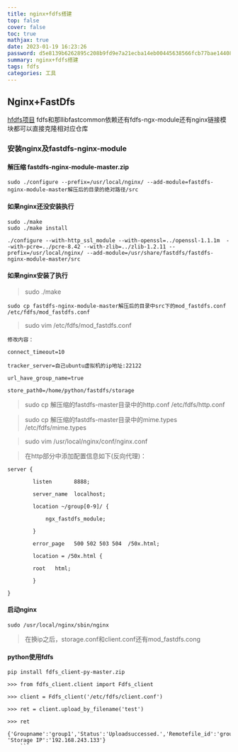 ```yaml
---
title: nginx+fdfs搭建
top: false
cover: false
toc: true
mathjax: true
date: 2023-01-19 16:23:26
password: d5e8139b6262895c208b9fd9e7a21ecba14eb00445638566fcb77bae14408691
summary: nginx+fdfs搭建
tags: fdfs
categories: 工具
---
```

## Nginx+FastDfs
[hfdfs项目](https://github.com/happyfish100)     fdfs和那llibfastcommon依赖还有fdfs-ngx-module还有nginx链接模块都可以直接克隆相对应仓库

### 安装nginx及fastdfs-nginx-module

#### 解压缩 fastdfs-nginx-module-master.zip

```shell
sudo ./configure --prefix=/usr/local/nginx/ --add-module=fastdfs-nginx-module-master解压后的目录的绝对路径/src
```

#### 如果nginx还没安装执行
```shell
sudo ./make
sudo ./make install
```
```shell
./configure --with-http_ssl_module --with-openssl=../openssl-1.1.1m  --with-pcre=../pcre-8.42 --with-zlib=../zlib-1.2.11 --prefix=/usr/local/nginx/ --add-module=/usr/share/fastdfs/fastdfs-nginx-module-master/src
```

#### 如果nginx安装了执行
> sudo ./make

```shell
sudo cp fastdfs-nginx-module-master解压后的目录中src下的mod_fastdfs.conf  /etc/fdfs/mod_fastdfs.conf
```
> sudo vim /etc/fdfs/mod_fastdfs.conf

```text
修改内容：

connect_timeout=10

tracker_server=自己ubuntu虚拟机的ip地址:22122

url_have_group_name=true

store_path0=/home/python/fastdfs/storage
```

> sudo cp 解压缩的fastdfs-master目录中的http.conf  /etc/fdfs/http.conf

> sudo cp 解压缩的fastdfs-master目录中的mime.types /etc/fdfs/mime.types

> sudo vim /usr/local/nginx/conf/nginx.conf

> 在http部分中添加配置信息如下(反向代理)：

```shell
server {

        listen       8888;

        server_name  localhost;

        location ~/group[0-9]/ {

            ngx_fastdfs_module;

        }

        error_page   500 502 503 504  /50x.html;

        location = /50x.html {

        root   html;

        }

}
```
#### 启动nginx
```shell
sudo /usr/local/nginx/sbin/nginx
```

> 在换ip之后，storage.conf和client.conf还有mod_fastdfs.cong


#### python使用fdfs

```shell
pip install fdfs_client-py-master.zip

>>> from fdfs_client.client import Fdfs_client

>>> client = Fdfs_client('/etc/fdfs/client.conf')

>>> ret = client.upload_by_filename('test')

>>> ret
```
```
{'Groupname':'group1','Status':'Uploadsuccessed.','Remotefile_id':'group1/M00/00/00/wKjzh0_xaR63RExnAAAaDqbNk5E1398.py','Uploadedsize':'6.0KB','Localfilename':'test', 'Storage IP':'192.168.243.133'}
    ```